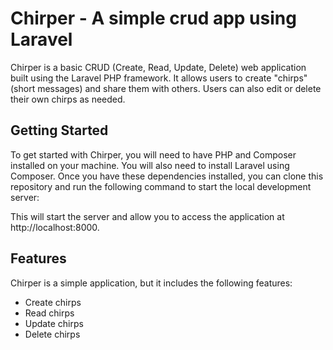 # Chirper - A simple crud app using Laravel

Chirper is a basic CRUD (Create, Read, Update, Delete) web application built using the Laravel PHP framework. It allows users to create "chirps" (short messages) and share them with others. Users can also edit or delete their own chirps as needed.

## Getting Started

To get started with Chirper, you will need to have PHP and Composer installed on your machine. You will also need to install Laravel using Composer. Once you have these dependencies installed, you can clone this repository and run the following command to start the local development server:


This will start the server and allow you to access the application at http://localhost:8000.

## Features

Chirper is a simple application, but it includes the following features:

- Create chirps
- Read chirps
- Update chirps
- Delete chirps
